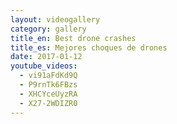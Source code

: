 ```yaml
---
layout: videogallery
category: gallery
title_en: Best drone crashes
title_es: Mejores choques de drones
date: 2017-01-12
youtube_videos:
  - vi91aFdKd9Q
  - P9rnTk6FBzs
  - XHCYceUyzRA
  - X27-2WDIZR0
---
```

